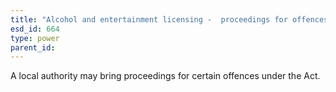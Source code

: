 ```yaml
---
title: "Alcohol and entertainment licensing -  proceedings for offences"
esd_id: 664
type: power
parent_id:  
---
```


A local authority may bring proceedings for certain offences under the Act.

